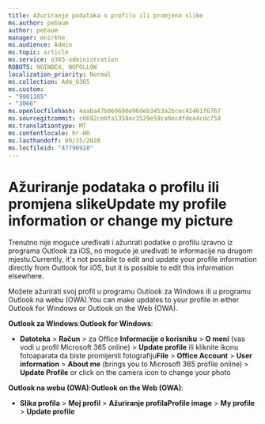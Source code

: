 ```yaml
---
title: Ažuriranje podataka o profilu ili promjena slike
ms.author: pebaum
author: pebaum
manager: mnirkhe
ms.audience: Admin
ms.topic: article
ms.service: o365-administration
ROBOTS: NOINDEX, NOFOLLOW
localization_priority: Normal
ms.collection: Adm_O365
ms.custom:
- "9001105"
- "3066"
ms.openlocfilehash: 4aaba47b069690e96deb3453a2bcec42461f6767
ms.sourcegitcommit: c6692ce0fa1358ec3529e59ca0ecdfdea4cdc759
ms.translationtype: MT
ms.contentlocale: hr-HR
ms.lasthandoff: 09/15/2020
ms.locfileid: "47796928"
---
```

# <a name="update-my-profile-information-or-change-my-picture"></a><span data-ttu-id="04c6b-102">Ažuriranje podataka o profilu ili promjena slike</span><span class="sxs-lookup"><span data-stu-id="04c6b-102">Update my profile information or change my picture</span></span>

<span data-ttu-id="04c6b-103">Trenutno nije moguće uređivati i ažurirati podatke o profilu izravno iz programa Outlook za iOS, no moguće je uređivati te informacije na drugom mjestu.</span><span class="sxs-lookup"><span data-stu-id="04c6b-103">Currently, it's not possible to edit and update your profile information directly from Outlook for iOS, but it is possible to edit this information elsewhere.</span></span> 

<span data-ttu-id="04c6b-104">Možete ažurirati svoj profil u programu Outlook za Windows ili u programu Outlook na webu (OWA).</span><span class="sxs-lookup"><span data-stu-id="04c6b-104">You can make updates to your profile in either Outlook for Windows or Outlook on the Web (OWA).</span></span> 

<span data-ttu-id="04c6b-105">**Outlook za Windows**:</span><span class="sxs-lookup"><span data-stu-id="04c6b-105">**Outlook for Windows**:</span></span> 

- <span data-ttu-id="04c6b-106">**Datoteka**  >  **Račun**  >  za Office **Informacije o korisniku**  >  **O meni** (vas vodi u profil Microsoft 365 online) > **Update profile** ili kliknite ikonu fotoaparata da biste promijenili fotografiju</span><span class="sxs-lookup"><span data-stu-id="04c6b-106">**File** > **Office Account** > **User information** > **About me** (brings you to Microsoft 365 profile online) > **Update Profile** or click on the camera icon to change your photo</span></span>  
  
<span data-ttu-id="04c6b-107">**Outlook na webu (OWA)**:</span><span class="sxs-lookup"><span data-stu-id="04c6b-107">**Outlook on the Web (OWA)**:</span></span> 

- <span data-ttu-id="04c6b-108">**Slika profila**  >  **Moj profil**  >  **Ažuriranje profila**</span><span class="sxs-lookup"><span data-stu-id="04c6b-108">**Profile image** > **My profile** > **Update profile**</span></span>
